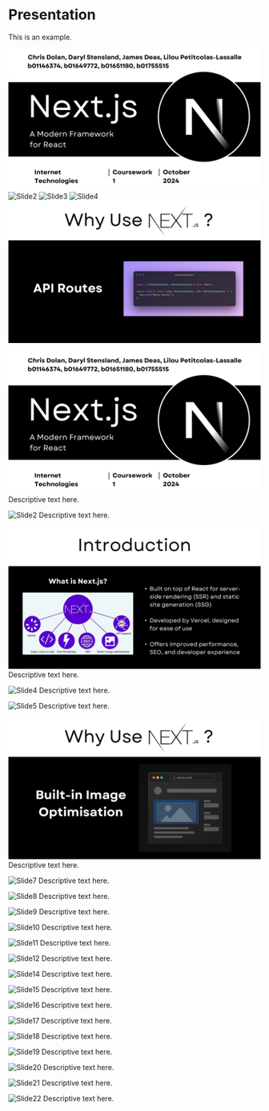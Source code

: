 # Presentation

This is an example.

<img src="src/assets/images/Slide1.PNG" alt="Slide1" width="600" />

<img src="/assets/images/Slide2.PNG" alt="Slide2" width="600" />

<img src="assets/images/Slide3.PNG" alt="Slide3" width="600" />

<img src="/images/Slide4.PNG" alt="Slide4" width="600" />

<img src="images/Slide5.PNG" alt="Slide5" width="600" />

![Slide1](/src/assets/images/Slide1.PNG)
Descriptive text here.

![Slide2](/assets/images/Slide2.PNG)
Descriptive text here.

![Slide3](src/assets/images/Slide3.PNG)
Descriptive text here.

![Slide4](assets/images/Slide4.PNG)
Descriptive text here.

![Slide5](/images/Slide5.PNG)
Descriptive text here.

![Slide6](images/Slide6.PNG)
Descriptive text here.

![Slide7](Internet-Technologies/src/assets/images/Slide7.PNG)
Descriptive text here.

![Slide8](/Internet-Technologies/src/assets/images/Slide8.PNG)
Descriptive text here.

![Slide9](/Internet-Technologies/src/assets/images/Slide9.PNG)
Descriptive text here.

![Slide10](/Internet-Technologies/src/assets/images/Slide10.PNG)
Descriptive text here.

![Slide11](/Internet-Technologies/src/assets/images/Slide11.PNG)
Descriptive text here.

![Slide12](/Internet-Technologies/src/assets/images/Slide12.PNG)
Descriptive text here.

![Slide14](/Internet-Technologies/src/assets/images/Slide14.PNG)
Descriptive text here.

![Slide15](/Internet-Technologies/src/assets/images/Slide15.PNG)
Descriptive text here.

![Slide16](/Internet-Technologies/src/assets/images/Slide16.PNG)
Descriptive text here.

![Slide17](/Internet-Technologies/src/assets/images/Slide17.PNG)
Descriptive text here.

![Slide18](/Internet-Technologies/src/assets/images/Slide18.PNG)
Descriptive text here.

![Slide19](/Internet-Technologies/src/assets/images/Slide19.PNG)
Descriptive text here.

![Slide20](/Internet-Technologies/src/assets/images/Slide20.PNG)
Descriptive text here.

![Slide21](/Internet-Technologies/src/assets/images/Slide21.PNG)
Descriptive text here.

![Slide22](/Internet-Technologies/src/assets/images/Slide22.PNG)
Descriptive text here.
